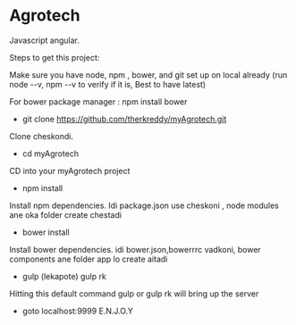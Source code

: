 # Agrotech	
Javascript angular.

Steps to get this project:

Make sure you have node, npm , bower, and git set up on local already (run node --v, npm --v to verify if it is, Best to have latest)

For bower package manager : npm install bower

* git clone https://github.com/therkreddy/myAgrotech.git

Clone cheskondi.

* cd myAgrotech

CD into your myAgrotech project

* npm install 

Install npm dependencies. Idi package.json use cheskoni , node modules ane oka folder create chestadi

* bower install 

Install bower dependencies. idi bower.json,bowerrrc vadkoni, bower components ane folder app lo create aitadi 

* gulp  (lekapote) gulp rk

Hitting this default command gulp or gulp rk will bring up the server

* goto localhost:9999 E.N.J.O.Y
